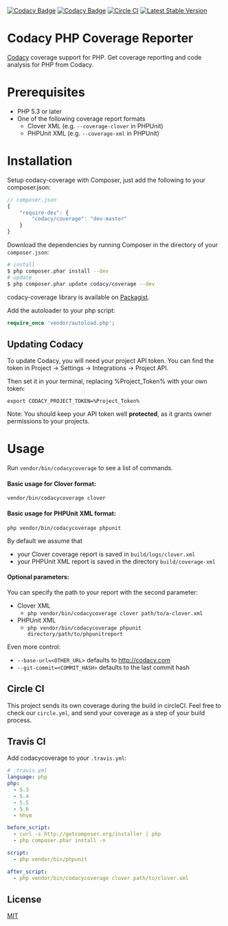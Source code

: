 [![Codacy Badge](https://api.codacy.com/project/badge/grade/d992a862b1994805907ec277e16b0fda)](https://www.codacy.com/app/Codacy/php-codacy-coverage)
[![Codacy Badge](https://api.codacy.com/project/badge/coverage/d992a862b1994805907ec277e16b0fda)](https://www.codacy.com/app/Codacy/php-codacy-coverage)
[![Circle CI](https://circleci.com/gh/codacy/php-codacy-coverage.svg?style=shield&circle-token=:circle-token)](https://circleci.com/gh/codacy/php-codacy-coverage)
[![Latest Stable Version](https://poser.pugx.org/codacy/coverage/version)](https://packagist.org/packages/codacy/coverage)

# Codacy PHP Coverage Reporter
[Codacy](https://codacy.com/) coverage support for PHP. Get coverage reporting and code analysis for PHP from Codacy.

# Prerequisites

- PHP 5.3 or later
- One of the following coverage report formats
  - Clover XML (e.g. ```--coverage-clover``` in PHPUnit)
  - PHPUnit XML (e.g. ```--coverage-xml``` in PHPUnit)

# Installation

Setup codacy-coverage with Composer, just add the following to your composer.json:

```js
// composer.json
{
    "require-dev": {
        "codacy/coverage": "dev-master"
    }
}
```

Download the dependencies by running Composer in the directory of your `composer.json`:

```sh
# install
$ php composer.phar install --dev
# update
$ php composer.phar update codacy/coverage --dev
```

codacy-coverage library is available on [Packagist](https://packagist.org/packages/codacy/coverage).

Add the autoloader to your php script:

```php
require_once 'vendor/autoload.php';
```

## Updating Codacy

To update Codacy, you will need your project API token. You can find the token in Project -> Settings -> Integrations -> Project API.

Then set it in your terminal, replacing %Project_Token% with your own token:

```
export CODACY_PROJECT_TOKEN=%Project_Token%
```

Note: You should keep your API token well **protected**, as it grants owner permissions to your projects.

# Usage

Run ```vendor/bin/codacycoverage``` to see a list of commands.

#### Basic usage for Clover format:

```vendor/bin/codacycoverage clover```

#### Basic usage for PHPUnit XML format:

```php vendor/bin/codacycoverage phpunit```

By default we assume that
- your Clover coverage report is saved in ```build/logs/clover.xml```
- your PHPUnit XML report is saved in the directory ```build/coverage-xml```

#### Optional parameters:

You can specify the path to your report with the second parameter:

- Clover XML
  - ```php vendor/bin/codacycoverage clover path/to/a-clover.xml```
- PHPUnit XML
  - ```php vendor/bin/codacycoverage phpunit directory/path/to/phpunitreport```

Even more control:

- ```--base-url=<OTHER_URL>``` defaults to http://codacy.com
- ```--git-commit=<COMMIT_HASH>``` defaults to the last commit hash

## Circle CI

This project sends its own coverage during the build in circleCI.
Feel free to check our `circle.yml`, and send your coverage as a step of your build process. 

## Travis CI

Add codacycoverage to your `.travis.yml`:

```yml
# .travis.yml
language: php
php:
  - 5.3
  - 5.4
  - 5.5
  - 5.6
  - hhvm

before_script:
  - curl -s http://getcomposer.org/installer | php
  - php composer.phar install -n

script:
  - php vendor/bin/phpunit

after_script:
  - php vendor/bin/codacycoverage clover path/to/clover.xml
```

## License
[MIT](LICENSE)
